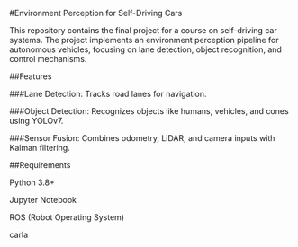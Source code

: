 #Environment Perception for Self-Driving Cars

This repository contains the final project for a course on self-driving car systems. The project implements an environment perception pipeline for autonomous vehicles, focusing on lane detection, object recognition, and control mechanisms.

##Features

###Lane Detection: Tracks road lanes for navigation.

###Object Detection: Recognizes objects like humans, vehicles, and cones using YOLOv7.

###Sensor Fusion: Combines odometry, LiDAR, and camera inputs with Kalman filtering.


##Requirements

Python 3.8+

Jupyter Notebook

ROS (Robot Operating System)

carla



